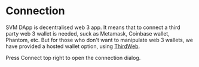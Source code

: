# Connection

SVM DApp is decentralised web 3 app. It means that to connect a third party web 3 wallet is needed, suck as Metamask, Coinbase wallet, Phantom, etc. But for those who don't want to manipulate web 3 wallets, we have provided a hosted wallet option, using [ThirdWeb](https://thirdweb.com/).

Press Connect top right to open the connection dialog.
